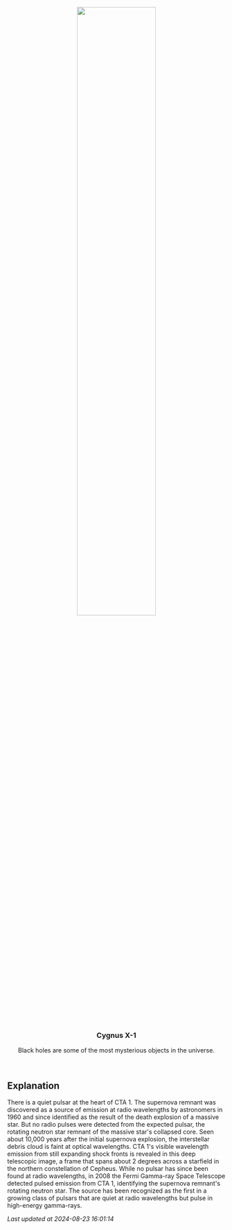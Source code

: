 <p align='center'>
    <img src='https://apod.nasa.gov/apod/image/2408/CTA1_15_75_Lelu1024.jpg' width='60%' />
    <h3 align="center">Cygnus X-1</h3>
    <p align="center">Black holes are some of the most mysterious objects in the universe.</p>
</p>
<br/>

Explanation
--
There is a quiet pulsar at the heart of CTA 1. The supernova remnant was discovered as a source of emission at radio wavelengths by astronomers in 1960 and since identified as the result of the death explosion of a massive star. But no radio pulses were detected from the expected pulsar, the rotating neutron star remnant of the massive star's collapsed core. Seen about 10,000 years after the initial supernova explosion, the interstellar debris cloud is faint at optical wavelengths. CTA 1's visible wavelength emission from still expanding shock fronts is revealed in this deep telescopic image, a frame that spans about 2 degrees across a starfield in the northern constellation of Cepheus. While no pulsar has since been found at radio wavelengths, in 2008 the Fermi Gamma-ray Space Telescope detected pulsed emission from CTA 1, identifying the supernova remnant's rotating neutron star. The source has been recognized as the first in a growing class of pulsars that are quiet at radio wavelengths but pulse in high-energy gamma-rays.


*Last updated at 2024-08-23 16:01:14*
